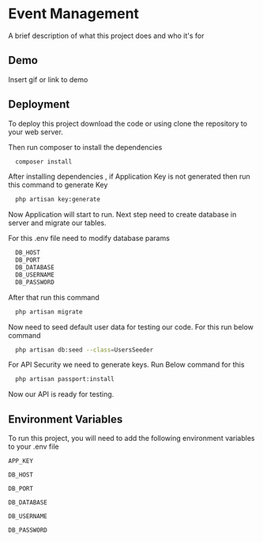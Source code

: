 
# Event Management

A brief description of what this project does and who it's for


## Demo

Insert gif or link to demo


## Deployment

To deploy this project download the code or using clone the repository to your web server.

Then run composer to install the dependencies
```bash
  composer install
```

After installing dependencies , if Application Key is not generated then run this command to generate Key

```bash
  php artisan key:generate
```

Now Application will start to run. Next step need to create database in server and migrate our tables.

For this .env file need to modify database params

```bash
  DB_HOST
  DB_PORT
  DB_DATABASE
  DB_USERNAME
  DB_PASSWORD

```

After that run this command

```bash
  php artisan migrate
```

Now need to seed default user data for testing our code. For this run below command

```bash
  php artisan db:seed --class=UsersSeeder
```

For API Security we need to generate keys. Run Below command for this

```bash
  php artisan passport:install
```

Now our API is ready for testing.
## Environment Variables

To run this project, you will need to add the following environment variables to your .env file

`APP_KEY`

`DB_HOST`

`DB_PORT`

`DB_DATABASE`

`DB_USERNAME`

`DB_PASSWORD`
